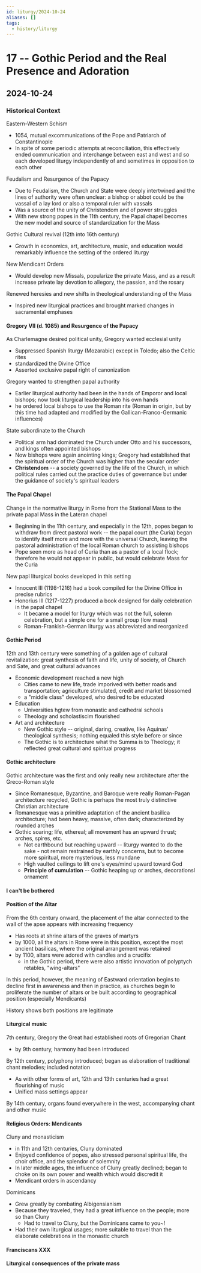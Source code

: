 ```yaml
---
id: liturgy/2024-10-24
aliases: []
tags:
  - history/liturgy
---
```


# 17 -- Gothic Period and the Real Presence and Adoration
## 2024-10-24

### Historical Context
Eastern-Western Schism
- 1054, mutual excommunications of the Pope and Patriarch of Constantinople
- In spite of some periodic attempts at reconciliation, this effectively ended
communication and interchange between east and west and so each developed
liturgy independently of and sometimes in opposition to each other

Feudalism and Resurgence of the Papacy
- Due to Feudalism, the Church and State were deeply intertwined and the lines of
authority were often unclear: a bishop or abbot could be the vassal of a lay
lord or also a temporal ruler with vassals
- Was a source of the unity of Christendom and of power struggles
- With new strong popes in the 11th century, the Papal chapel becomes the new
model and source of standardization for the Mass

Gothic Cultural revival (12th into 16th century)
- Growth in economics, art, architecture, music, and education would remarkably
influence the setting of the ordered liturgy

New Mendicant Orders
- Would develop new Missals, popularize the private Mass, and as a result
increase private lay devotion to allegory, the passion, and the rosary

Renewed heresies and new shifts in theological understanding of the Mass
- Inspired new liturgical practices and brought marked changes in sacramental
emphases

#### Gregory VII (d. 1085) and Resurgence of the Papacy
As Charlemagne desired political unity, Gregory wanted ecclesial unity
- Suppressed Spanish liturgy (Mozarabic) except in Toledo; also the Celtic rites
- standardized the Divine Office
- Asserted exclusive papal right of canonization

Gregory wanted to strengthen papal authority
- Earlier liturgical authority had been in the hands of Emporor and local
bishops; now took liturgical leadership into his own hands
- he ordered local bishops to use the Roman rite (Roman in origin, but by this
time had adapted and modified by the Gallican-Franco-Germanic influences)

State subordinate to the Church
- Political arm had dominated the Church under Otto and his successors, and
kings often appointed bishops
- Now bishops were again anointing kings; Gregory had established that the
spiritual order of the Church was higher than the secular order
- **Christendom** -- a society governed by the life of the Church, in which
political rules carried out the practice duties of governance but under the
guidance of society's spiritual leaders

#### The Papal Chapel
Change in the normative liturgy in Rome from the Stational Mass to the private
papal Mass in the Lateran chapel
- Beginning in the 11th century, and especially in the 12th, popes began to
withdraw from direct pastoral work -- the papal court (the Curia) began to
identify itself more and more with the universal Church, leaving the pastoral
administration of the local Roman church to assisting bishops
- Pope seen more as head of Curia than as a pastor of a local flock; therefore
he would not appear in public, but would celebrate Mass for the Curia

New papl liturgical books developed in this setting
- Innocent III (1198-1216) had a book compiled for the Divine Office in precise
rubrics
- Honorius III (1217-1227) produced a book designed for daily celebration in the
papal chapel
    - It became a model for liturgy which was not the full, solemn celebration,
    but a simple one for a small group (low mass)
    - Roman-Frankish-German liturgy was abbreviated and reorganized

#### Gothic Period
12th and 13th century were something of a golden age of cultural revitalization:
great synthesis of faith and life, unity of society, of Church and Sate, and
great cultural advances
- Economic development reached a new high
    - Cities came to new life, trade imporived with better roads and
    transportation; agriculture stimulated, credit and market blossomed
    - a "middle class" developed, who desired to be educated
- Education
    - Universities hgtew from monastic and cathedral schools
    - Theology and scholastiscim flourished
- Art and architecture
    - New Gothic style -- original, daring, creative, like Aquinas' theological
    synthesis; nothing equaled this style before or since
    - The Gothic is to architecture what the Summa is to Theology; it reflected
    great cultural and spiritual progress

#### Gothic architecture
Gothic architecture was the first and only really new architecture after the
Greco-Roman style
- Since Romanesque, Byzantine, and Baroque were really Roman-Pagan architecture
recycled, Gothic is perhaps the most truly distinctive Christian architecture
- Romanesque was a primitive adaptation of the ancient basilica architecture;
had been heavy, massive, often dark; characterized by rounded arches 
- Gothic soaring; life, ethereal; all movement has an upward thrust; arches,
spires, etc.
    - Not earthbound but reaching upward -- liturgy wanted to do the sake - not
    remain restrained by earthly concerns, but to become more spiritual, more
    mysterious, less mundane
    - High vaulted ceilings to lift one's eyes/mind upward toward God
    - **Principle of cumulation** -- Gothic heaping up or arches, decorationsl
    ornament

#### I can't be bothered

#### Position of the Altar
From the 6th century onward, the placement of the altar connected to the wall of
the apse appears with increasing frequency
- Has roots at shrine altars of the graves of martyrs
- by 1000, all the altars in Rome were in this position, except the most ancient
basilicas, where the original arrangement was retained
- by 1100, altars were adored with candles and a crucifix
    - in the Gothic period, there were also artistic innovation of polyptych
    retables, "wing-altars"

In this period, however, the meaning of Eastward orientation begins to decline
first in awareness and then in practice, as churches begin to proliferate the
number of altars or be built according to geographical position (especially
Mendicants)

History shows both positions are legitimate

#### Liturgical music
7th century, Gregory the Great had established roots of Gregorian Chant
- by 9th century, harmony had been introduced

By 12th century, polyphony introduced; began as elaboration of traditional chant
melodies; included notation
- As with other forms of art, 12th and 13th centuries had a great flourishing of
music
- Unified mass settings appear

By 14th century, organs found everywhere in the west, accompanying chant and
other music

#### Religious Orders: Mendicants
Cluny and monasticism 
- in 11th and 12th centuries, Cluny dominated
- Enjoyed confidence of popes, also stressed personal spiritual life, the choir
office, and the splendor of solemnity
- In later middle ages, the influence of Cluny greatly declined; began to
choke on its own power and wealth which would discredit it
- Mendicant orders in ascendancy

Dominicans
- Grew greatly by combating Albigensianism 
- Because they traveled, they had a great influence on the people; more so than
Cluny
    - Had to travel to Cluny, but the Dominicans came to you~!
- Had their own liturgical usages; more suitable to travel than the elaborate
celebrations in the monastic church

#### Franciscans XXX

#### Liturgical consequences of the private mass

























